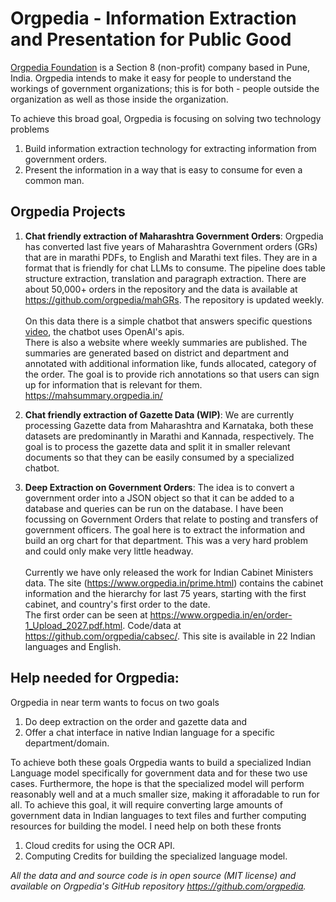 # Orgpedia - Information Extraction and Presentation for Public Good

[Orgpedia Foundation](https://www.orgpedia.in) is a Section 8 (non-profit) company based in Pune, India. Orgpedia intends to make it easy for people to understand the workings of government organizations; this is for both - people outside the organization as well as those inside the organization.

To achieve this broad goal, Orgpedia is focusing on solving two technology problems
   1. Build information extraction technology for extracting information from government orders.
   2. Present the information in a way that is easy to consume for even a common man.

## Orgpedia Projects
1. **Chat friendly extraction of Maharashtra Government Orders**: Orgpedia has converted last five years of Maharashtra Government orders (GRs) that are in marathi PDFs, to English and Marathi text files. They are in a format that is friendly for chat LLMs to consume. The pipeline does table structure extraction, translation and paragraph extraction. There are about 50,000+ orders in the repository and the data is available at https://github.com/orgpedia/mahGRs. The repository is updated weekly. 
\
\
On this data there is a simple chatbot that answers specific questions [video](https://www.youtube.com/watch?v=6e-jsZsTMDE), the chatbot uses OpenAI's apis. 
\
There is also a website where weekly summaries are published. The summaries are generated based on district and department and annotated with additional information like, funds allocated, category of the order. The goal is to provide rich annotations so that users can sign up for information that is relevant for them. https://mahsummary.orgpedia.in/

2. **Chat friendly extraction of Gazette Data (WIP)**: We are currently processing Gazette data from Maharashtra and Karnataka, both these datasets are predominantly in Marathi and Kannada, respectively. The goal is to process the gazette data and split it in smaller relevant documents so that they can be easily consumed by a specialized chatbot. 

3. **Deep Extraction on Government Orders**: The idea is to convert a government order into a JSON object so that it can be added to a database and queries can be run on the database. I have been focussing on Government Orders that relate to posting and transfers of government officers. The goal here is to extract the information and build an org chart for that department. This was a very hard problem and could only make very little headway.
\
\
Currently we have only released the work for Indian Cabinet Ministers data. The site (https://www.orgpedia.in/prime.html) contains the cabinet information and the hierarchy for last 75 years, starting with the first cabinet, and country's first order to the date. 
\
The first order can be seen at  https://www.orgpedia.in/en/order-1_Upload_2027.pdf.html. Code/data at https://github.com/orgpedia/cabsec/. This site is available in 22 Indian languages and English.

## Help needed for Orgpedia:

Orgpedia in near term wants to focus on two goals 
1) Do deep extraction on the order and gazette data and 
2) Offer a chat interface in native Indian language for a specific department/domain.

To achieve both these goals Orgpedia wants to build a specialized Indian Language model specifically for government data and for these two use cases. Furthermore, the hope is that the specialized model will perform reasonably well and at a much smaller size, making it afforadable to run for all. To achieve this goal, it will require converting large amounts of government data in Indian languages to text files and further computing resources for building the model.
I need help on both these fronts

  1) Cloud credits for using the OCR API.
  2) Computing Credits for building the specialized language model.

  *All the data and and source code is in open source (MIT license) and available on Orgpedia's GitHub repository https://github.com/orgpedia.*



